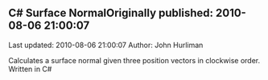 ## C# Surface NormalOriginally published: 2010-08-06 21:00:07 
Last updated: 2010-08-06 21:00:07 
Author: John Hurliman 
 
Calculates a surface normal given three position vectors in clockwise order. Written in C#